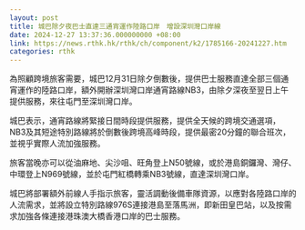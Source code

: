 ```yaml
---
layout: post
title: 城巴除夕夜巴士直達三通宵運作陸路口岸　增設深圳灣口岸線
date: 2024-12-27 13:37:36.000000000 +08:00
link: https://news.rthk.hk/rthk/ch/component/k2/1785166-20241227.htm
categories: rthk
---
```


為照顧跨境旅客需要，城巴12月31日除夕倒數後，提供巴士服務直達全部三個通宵運作的陸路口岸，額外開辦深圳灣口岸通宵路線NB3，由除夕深夜至翌日上午提供服務，來往屯門至深圳灣口岸。

城巴表示，通宵路線將緊接日間時段提供服務，提供全天候的跨境交通選項，NB3及其短途特別路線將於倒數後跨境高峰時段，提供最密20分鐘的聯合班次，並視乎實際人流加強服務。

旅客當晚亦可以從油麻地、尖沙咀、旺角登上N50號線，或於港島銅鑼灣、灣仔、中環登上N969號線，並於屯門紅橋轉乘NB3號線，直達深圳灣口岸。

城巴將部署額外前線人手指示旅客，靈活調動後備車隊資源，以應對各陸路口岸的人流需求，並將設立特別路線976S連接港島至落馬洲，即新田皇巴站，以及按需求加強各條連接港珠澳大橋香港口岸的巴士服務。

